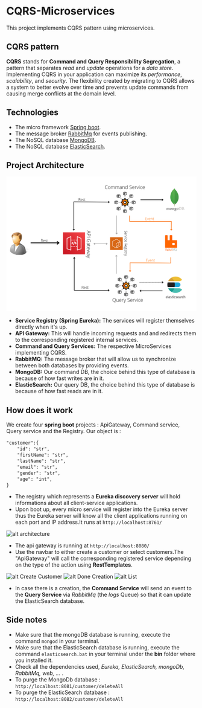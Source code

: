 # CQRS-Microservices

This project implements CQRS pattern using microservices.

## CQRS pattern 

**CQRS** stands for **Command and Query Responsibility Segregation**, a pattern that separates *read* and *update* operations for a *data store*. Implementing CQRS in your
application can maximize its *performance*, *scalability*, and *security*. The flexibility created by migrating to CQRS allows a system to better evolve over time and prevents update commands
from causing merge conflicts at the domain level.

## Technologies 

- The micro framework [Spring boot](https://spring.io/projects/spring-boot).
- The message broker [RabbitMq](https://www.rabbitmq.com/) for events publishing.
- The NoSQL database [MongoDB](https://www.mongodb.com/fr-fr).
- The NoSQL database [ElasticSearch](https://www.elastic.co/fr/).

## Project Architecture
![alt architecture](/assets/architecture.png)

- **Service Registry (Spring Eureka):** The services will register themselves directly when it's up.
- **API Gateway:** This will handle incoming requests and and redirects them to the corresponding registered internal services.
- **Command and Query Services:** The respective MicroServices implementing CQRS.
- **RabbitMQ:** The message broker that will allow us to synchronize between both databases by providing events.
- **MongoDB:** Our command DB, the choice behind this type of database is because of how fast writes are in it.
- **ElasticSearch:** Our query DB, the choice behind this type of database is because of how fast reads are in it.

## How does it work
We create four **spring boot** projects : ApiGateway, Command service, Query service and the Registry.
Our object is : 
```
"customer":{
    "id": "str",
    "firstName": "str",
    "lastName": "str",
    "email": "str",
    "gender": "str",
    "age": "int",
}
```
- The registry which represents a **Eureka discovery server** will hold informations about all client-service applications.
- Upon boot up, every micro service will register into the Eureka server thus the Eureka server will know all the client applications running on each port and IP address.It runs at 
```http://localhost:8761/```

![alt architecture](/assets/eureka.png)

- The api gateway is running at ```http://localhost:8080/``` 
- Use the navbar to either create a customer or select customers.The "ApiGateway" will call the corresponding registered service depending on the type of the action using **RestTemplates**.

![alt Create Customer](/assets/create.png)
![alt Done Creation](/assets/done.png)
![alt List](/assets/list.png)
- In case there is a creation, the **Command Service** will send an event to the **Query Service** via _RabbitMq_ (the _logs_ Queue) so that it can update the ElasticSearch database.


## Side notes 
- Make sure that the mongoDB database is running, execute the command ```mongod``` in your terminal.
- Make sure that the ElasticSearch database is running, execute the command ```elasticsearch.bat``` in your terminal under the **bin** folder where you installed it.
- Check all the dependencies used, _Eureka, ElasticSearch, mongoDb, RabbitMq, web, ..._ .
- To purge the MongoDb database : ```http://localhost:8081/customer/deleteAll```
- To purge the ElasticSearch database : ```http://localhost:8082/customer/deleteAll```
